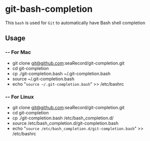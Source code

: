 # git-bash-completion

This `bash` is used for `Git` to automatically have Bash shell completion

## Usage

### -- For Mac

* git clone git@github.com:seaRecord/git-completion.git
* cd git-completion
* cp ./git-completion.bash ~/.git-completion.bash
* source ~/.git-completion.bash
* echo "`source ~/.git-completion.bash`" >> /etc/bashrc

### -- For Linux
* git clone git@github.com:seaRecord/git-completion.git
* cd git-completion
* cp ./git-completion.bash /etc/bash_completion.d/
* source /etc/bash_completion.d/git-completion.bash
* echo "`source /etc/bash_completion.d/git-completion.bash`" >> /etc/bashrc 


